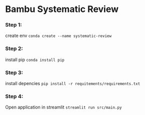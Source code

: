Bambu Systematic Review
==========================

### Step 1: 
create env `conda create --name systematic-review`
### Step 2: 
install pip `conda install pip` 
### Step 3: 
install depencies `pip install -r requitements/requirements.txt` 
### Step 4: 
Open application in streamlit `streamlit run src/main.py`
